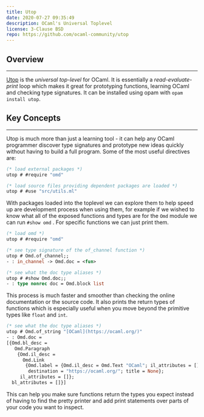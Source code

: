 ```yaml
---
title: Utop
date: 2020-07-27 09:35:49
description: OCaml's Universal Toplevel
license: 3-Clause BSD
repo: https://github.com/ocaml-community/utop
---
```


## Overview

---

[Utop](https://github.com/ocaml-community/utop) is the *universal top-level* for OCaml. It is essentially a *read-evaluate-print* loop which makes it great for prototyping functions, learning OCaml and checking type signatures. It can be installed using opam with `opam install utop`. 

## Key Concepts

---

Utop is much more than just a learning tool - it can help any OCaml programmer discover type signatures and prototype new ideas quickly without having to build a full program. Some of the most useful directives are: 

```ocaml
(* load external packages *)
utop # #require "omd" 

(* load source files providing dependent packages are loaded *)
utop # #use "src/utils.ml" 
```

With packages loaded into the toplevel we can explore them to help speed up are development process when using them, for example if we wished to know what all of the exposed functions and types are for the `Omd` module we can run `#show omd` . For specific functions we can just print them.

```ocaml
(* load omd *)
utop # #require "omd"

(* see type signature of the of_channel function *)
utop # Omd.of_channel;;
- : in_channel -> Omd.doc = <fun>

(* see what the doc type aliases *)
utop # #show Omd.doc;; 
- : type nonrec doc = Omd.block list
```

This process is much faster and smoother than checking the online documentation or the source code. It also prints the return types of functions which is especially useful when you move beyond the primitive types like `float` and `int`.

```ocaml
(* see what the doc type aliases *)
utop # Omd.of_string "[OCaml](https://ocaml.org/)"
- : Omd.doc =
[{Omd.bl_desc =
   Omd.Paragraph
    {Omd.il_desc =
      Omd.Link
       {Omd.label = {Omd.il_desc = Omd.Text "OCaml"; il_attributes = []};
        destination = "https://ocaml.org/"; title = None};
     il_attributes = []};
  bl_attributes = []}]
```

This can help you make sure functions return the types you expect instead of having to find the pretty printer and add print statements over parts of your code you want to inspect.